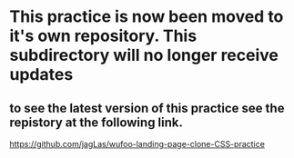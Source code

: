 # This practice is now been moved to it's own repository. This subdirectory will no longer receive updates
## to see the latest version of this practice see the repistory at the following link.
https://github.com/jagLas/wufoo-landing-page-clone-CSS-practice
